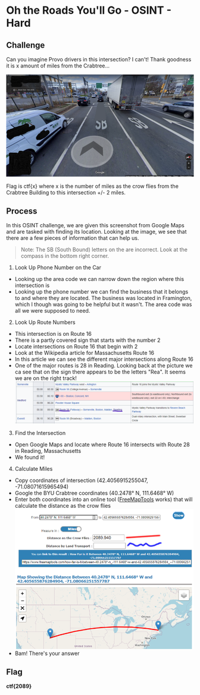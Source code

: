 # Oh the Roads You'll Go - OSINT - Hard  

## Challenge
Can you imagine Provo drivers in this intersection? I can't! Thank goodness it is x amount of miles from the Crabtree...  

![Intersection](Pictures/crazy_roads.png)

Flag is ctf{x} where x is the number of miles as the crow flies from the Crabtree Building to this intersection +/- 2 miles.

## Process
In this OSINT challenge, we are given this screenshot from Google Maps and are tasked with finding its location. Looking at the image, we see that there are a few pieces of information that can help us. 

> Note: The SB (South Bound) letters on the are incorrect. Look at the compass in the bottom right corner.  

1. Look Up Phone Number on the Car
 - Looking up the area code we can narrow down the region where this intersection is 
 - Looking up the phone number we can find the business that it belongs to and where they are located. The business was located in Framington, which I though was going to be helpful but it wasn't. The area code was all we were supposed to need. 
2. Look Up Route Numbers
 - This intersection is on Route 16
 - There is a partly covered sign that starts with the number 2
 - Locate intersections on Route 16 that begin with 2 
 - Look at the Wikipedia article for Massachusetts Route 16
 - In this article we can see the different major intersections along Route 16
 - One of the major routes is 28 in Reading. Looking back at the picture we ca see that on the sign there appears to be the letters "Rea". It seems we are on the right track!
 ![Intersection](Pictures/Route28.png)
 3. Find the Intersection
 - Open Google Maps and locate where Route 16 intersects with Route 28 in Reading, Massachusetts
 - We found it!
 4. Calculate Miles
 - Copy coordinates of intersection  (42.4056915255047, -71.08071615965494)
 - Google the BYU Crabtree coordinates  (40.2478° N, 111.6468° W)
 - Enter both coordinates into an online tool ([FreeMapTools](https://www.freemaptools.com/how-far-is-it-between-boston_-massachussets-and-los-angeles-california_-usa.htm) works) that will calculate the distance as the crow flies
 ![Intersection](Pictures/Distance.png)
 - Bam! There's your answer  
   
## Flag
 **ctf{2089}**